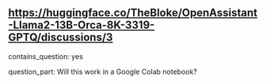## https://huggingface.co/TheBloke/OpenAssistant-Llama2-13B-Orca-8K-3319-GPTQ/discussions/3

contains_question: yes

question_part: Will this work in a Google Colab notebook?